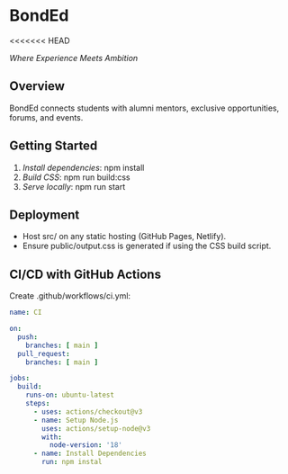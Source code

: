 # BondEd
<<<<<<< HEAD

*Where Experience Meets Ambition*

## Overview
BondEd connects students with alumni mentors, exclusive opportunities, forums, and events.

## Getting Started
1. *Install dependencies*: npm install
2. *Build CSS*: npm run build:css
3. *Serve locally*: npm run start

## Deployment
- Host src/ on any static hosting (GitHub Pages, Netlify).
- Ensure public/output.css is generated if using the CSS build script.

## CI/CD with GitHub Actions
Create .github/workflows/ci.yml:
```yaml
name: CI

on:
  push:
    branches: [ main ]
  pull_request:
    branches: [ main ]

jobs:
  build:
    runs-on: ubuntu-latest
    steps:
      - uses: actions/checkout@v3
      - name: Setup Node.js
        uses: actions/setup-node@v3
        with:
          node-version: '18'
      - name: Install Dependencies
        run: npm instal
